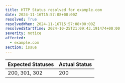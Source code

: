```yaml
---
title: HTTP Status resolved for example.com
date: 2024-11-16T15:57:08+00:00Z
resolved: True
resolvedWhen: 2024-11-16T15:57:08+00:00Z
resolvedStartTime: 2024-10-25T21:09:43.191474+00:00
severity: notice
affected:
  - example.com
section: issue
---
```


| Expected Statuses | Actual Status  |
|-------------------|----------------|
| 200, 301, 302 | 200 |
